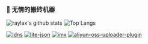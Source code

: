 ### 🚚 无情的搬砖机器
![raylax's github stats](https://github-readme-stats.vercel.app/api?username=raylax&count_private=true&show_icons=true&theme=prussian)
![Top Langs](https://github-readme-stats.vercel.app/api/top-langs/?username=raylax&layout=compact&hide=css,html&theme=prussian)

[![idns](https://github-readme-stats.vercel.app/api/pin/?username=raylax&repo=idns&theme=prussian)](https://github.com/raylax/idns)
[![lite-json](https://github-readme-stats.vercel.app/api/pin/?username=raylax&repo=lite-json&theme=prussian)](https://github.com/raylax/lite-json)
[![imx](https://github-readme-stats.vercel.app/api/pin/?username=raylax&repo=imx&theme=prussian)](https://github.com/raylax/imx)
[![aliyun-oss-uploader-plugin](https://github-readme-stats.vercel.app/api/pin/?username=jenkinsci&repo=aliyun-oss-uploader-plugin&theme=prussian)](https://github.com/jenkinsci/aliyun-oss-uploader-plugin)
